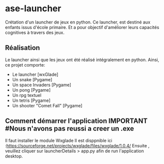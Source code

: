 # ase-launcher
Crétation d'un launcher de jeux en python.
Ce launcher, est destiné aux enfants issus d'école primaire. Et a pour objectif d'améliorer leurs capacités cognitives à travers des jeux.

## Réalisation

Le launcher ainsi que les jeux ont été réalisé intégralement en python. Ainsi, ce projet comporte:

- Le launcher [wxGlade]
- Un snake [Pygame]
- Un space Invaders [Pygame]
- Un pong [Pygame]
- Un rpg textuel
- Un tetris [Pygame]
- Un shooter "Comet Fall" [Pygame]

## Comment démarrer l'application IMPORTANT #Nous n'avons pas reussi a creer un .exe 

Il faut installer le module Wxglade
Il est disppnible ici :https://sourceforge.net/projects/wxglade/files/wxglade/1.0.4/
Ensuite , veuillez cliquer sur launcherDetails > app.py
afin de run l'application desktop.



